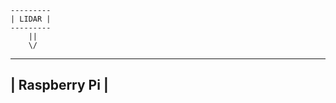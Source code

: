     ---------
    | LIDAR |
    ---------
        ||
        \/
----------------
| Raspberry Pi |
----------------
